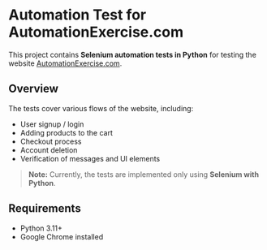 # Automation Test for AutomationExercise.com

This project contains **Selenium automation tests in Python** for testing the website [AutomationExercise.com](https://automationexercise.com/).

## Overview

The tests cover various flows of the website, including:

- User signup / login
- Adding products to the cart
- Checkout process
- Account deletion
- Verification of messages and UI elements

> **Note:** Currently, the tests are implemented only using **Selenium with Python**.

## Requirements

- Python 3.11+
- Google Chrome installed
